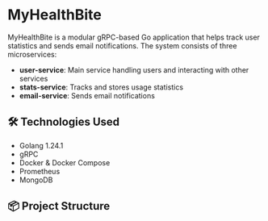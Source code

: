 # MyHealthBite

MyHealthBite is a modular gRPC-based Go application that helps track user statistics and sends email notifications. The system consists of three microservices:

- **user-service**: Main service handling users and interacting with other services
- **stats-service**: Tracks and stores usage statistics
- **email-service**: Sends email notifications

## 🛠 Technologies Used

- Golang 1.24.1
- gRPC
- Docker & Docker Compose
- Prometheus
- MongoDB

## 📦 Project Structure

